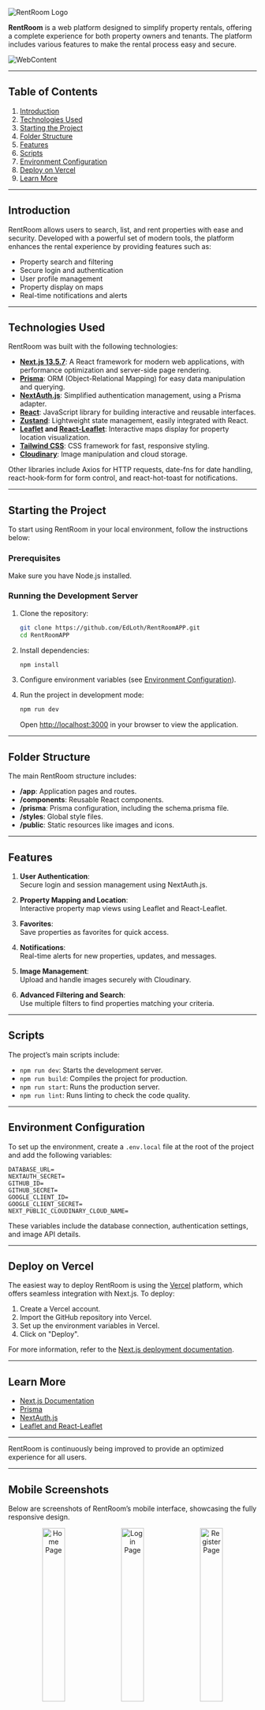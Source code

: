 
![RentRoom Logo](https://media.graphassets.com/WVw5ct3LStuRqZSaIlN8)

**RentRoom** is a web platform designed to simplify property rentals, offering a complete experience for both property owners and tenants. The platform includes various features to make the rental process easy and secure.

![WebContent](https://media.graphassets.com/svpS4HAbRTeRV2DQKmQ0)

---

## Table of Contents

1. [Introduction](#introduction)
2. [Technologies Used](#technologies-used)
3. [Starting the Project](#starting-the-project)
4. [Folder Structure](#folder-structure)
5. [Features](#features)
6. [Scripts](#scripts)
7. [Environment Configuration](#environment-configuration)
8. [Deploy on Vercel](#deploy-on-vercel)
9. [Learn More](#learn-more)

---

## Introduction

RentRoom allows users to search, list, and rent properties with ease and security. Developed with a powerful set of modern tools, the platform enhances the rental experience by providing features such as:

- Property search and filtering
- Secure login and authentication
- User profile management
- Property display on maps
- Real-time notifications and alerts

---

## Technologies Used

RentRoom was built with the following technologies:

- **[Next.js 13.5.7](https://nextjs.org/)**: A React framework for modern web applications, with performance optimization and server-side page rendering.
- **[Prisma](https://www.prisma.io/)**: ORM (Object-Relational Mapping) for easy data manipulation and querying.
- **[NextAuth.js](https://next-auth.js.org/)**: Simplified authentication management, using a Prisma adapter.
- **[React](https://reactjs.org/)**: JavaScript library for building interactive and reusable interfaces.
- **[Zustand](https://zustand.surge.sh/)**: Lightweight state management, easily integrated with React.
- **[Leaflet](https://leafletjs.com/) and [React-Leaflet](https://react-leaflet.js.org/)**: Interactive maps display for property location visualization.
- **[Tailwind CSS](https://tailwindcss.com/)**: CSS framework for fast, responsive styling.
- **[Cloudinary](https://cloudinary.com/)**: Image manipulation and cloud storage.

Other libraries include Axios for HTTP requests, date-fns for date handling, react-hook-form for form control, and react-hot-toast for notifications.

---

## Starting the Project

To start using RentRoom in your local environment, follow the instructions below:

### Prerequisites

Make sure you have Node.js installed.

### Running the Development Server

1. Clone the repository:

   ```bash
   git clone https://github.com/EdLoth/RentRoomAPP.git
   cd RentRoomAPP
   ```

2. Install dependencies:

   ```bash
   npm install
   ```

3. Configure environment variables (see [Environment Configuration](#environment-configuration)).

4. Run the project in development mode:

   ```bash
   npm run dev
   ```

   Open [http://localhost:3000](http://localhost:3000) in your browser to view the application.

---

## Folder Structure

The main RentRoom structure includes:

- **/app**: Application pages and routes.
- **/components**: Reusable React components.
- **/prisma**: Prisma configuration, including the schema.prisma file.
- **/styles**: Global style files.
- **/public**: Static resources like images and icons.

---

## Features

1. **User Authentication**:  
   Secure login and session management using NextAuth.js.
   
2. **Property Mapping and Location**:  
   Interactive property map views using Leaflet and React-Leaflet.
   
3. **Favorites**:  
   Save properties as favorites for quick access.
   
4. **Notifications**:  
   Real-time alerts for new properties, updates, and messages.
   
5. **Image Management**:  
   Upload and handle images securely with Cloudinary.
   
6. **Advanced Filtering and Search**:  
   Use multiple filters to find properties matching your criteria.

---

## Scripts

The project’s main scripts include:

- `npm run dev`: Starts the development server.
- `npm run build`: Compiles the project for production.
- `npm run start`: Runs the production server.
- `npm run lint`: Runs linting to check the code quality.

---

## Environment Configuration

To set up the environment, create a `.env.local` file at the root of the project and add the following variables:

```plaintext
DATABASE_URL=
NEXTAUTH_SECRET=
GITHUB_ID=
GITHUB_SECRET=
GOOGLE_CLIENT_ID=
GOOGLE_CLIENT_SECRET=
NEXT_PUBLIC_CLOUDINARY_CLOUD_NAME=
```

These variables include the database connection, authentication settings, and image API details.

---

## Deploy on Vercel

The easiest way to deploy RentRoom is using the [Vercel](https://vercel.com/) platform, which offers seamless integration with Next.js. To deploy:

1. Create a Vercel account.
2. Import the GitHub repository into Vercel.
3. Set up the environment variables in Vercel.
4. Click on "Deploy".

For more information, refer to the [Next.js deployment documentation](https://nextjs.org/docs/deployment).

---

## Learn More

- [Next.js Documentation](https://nextjs.org/docs)
- [Prisma](https://www.prisma.io/docs/)
- [NextAuth.js](https://next-auth.js.org/getting-started/introduction)
- [Leaflet and React-Leaflet](https://react-leaflet.js.org/)

---

RentRoom is continuously being improved to provide an optimized experience for all users.

---

## Mobile Screenshots

Below are screenshots of RentRoom’s mobile interface, showcasing the fully responsive design.

<p align="center">
   <img src="https://media.graphassets.com/9i0m0ozhTeOuW7J60guU" alt="Home Page" width="30%" style="margin-right: 5px;">
   <img src="https://media.graphassets.com/1OBodPT5ySzQRqDn19PQ" alt="Login Page" width="30%" style="margin-right: 5px;">
   <img src="https://media.graphassets.com/k60KaxalT02mxZnNT8QK" alt="Register Page" width="30%">
</p>
<p align="center">
   <img src="https://media.graphassets.com/eAFoIv4TcyxzYG9N4SnA" alt="Property Listing 1" width="30%" style="margin-right: 5px;">
   <img src="https://media.graphassets.com/jIXkpSN1RvuFe0dQIM5K" alt="Property Listing 2" width="30%">
</p>

This documentation covers the main aspects of RentRoom, including setup, features, and deployment instructions. The mobile interface is designed to be 100% responsive, ensuring usability across all screen sizes.
